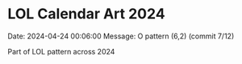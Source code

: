 # LOL Calendar Art 2024

Date: 2024-04-24 00:06:00
Message: O pattern (6,2) (commit 7/12)

Part of LOL pattern across 2024

